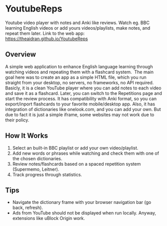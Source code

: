 # YoutubeReps
Youtube video player with notes and Anki like reviews. Watch eg. BBC learning English videos or add yours videos/playlists, make notes, and repeat them later.
Link to the web app: https://theaidran.github.io/YoutubeReps

## Overview
A simple web application to enhance English language learning through watching videos and repeating them with a flashcard system. 
The main goal here was to create an app as a simple HTML file, which you run straight from your desktop, no servers, no frameworks, no API required.
Basicly, it is a clean YouTube player where you can add notes to each video and save it as a flashcard. Later, you can switch to the Repetitions page and start the review process.
It has compatibility with Anki format, so you can export/inport flashcards to your favorite mobile/desktop app.
Also, it has integration of dictionaries like onelook.com, and you can add your own. But due to fact it is just a simple iframe, some websites may not work due to their policy.  

## How It Works
1. Select an built-in BBC playlist or add your own video/playlist.
2. Add new words or phrases while watching and check them with one of the chosen dictionaries.
3. Review notes/flashcards based on a spaced repetition system (Supermemo, Leitner).
4. Track progress through statistics.

## Tips
* Navigate the dictionary frame with your browser navigation bar (go back, refresh).  
* Ads from YouTube should not be displayed when run locally. Anyway, extensions like uBlock Origin work.
